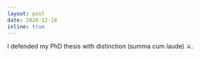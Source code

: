 ```yaml
---
layout: post
date: 2020-12-18
inline: true
---
```


I defended my PhD thesis with distinction (summa cum laude) :crossed_swords:.
